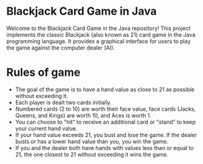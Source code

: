 # Blackjack Card Game in Java
Welcome to the Blackjack Card Game in the Java repository! This project implements the classic Blackjack (also known as 21) card game in the Java programming language. It provides a graphical interface for users to play the game against the computer dealer (AI).

# Rules of game
+ The goal of the game is to have a hand value as close to 21 as possible without exceeding it.
+ Each player is dealt two cards initially.
+ Numbered cards (2 to 10) are worth their face value, face cards (Jacks, Queens, and Kings) are worth 10, and Aces is worth 1.
+ You can choose to "hit" to receive an additional card or "stand" to keep your current hand value.
+ If your hand value exceeds 21, you bust and lose the game. If the dealer busts or has a lower hand value than you, you win the game.
+ If you and the dealer both have hands with values less than or equal to 21, the one closest to 21 without exceeding it wins the game.
